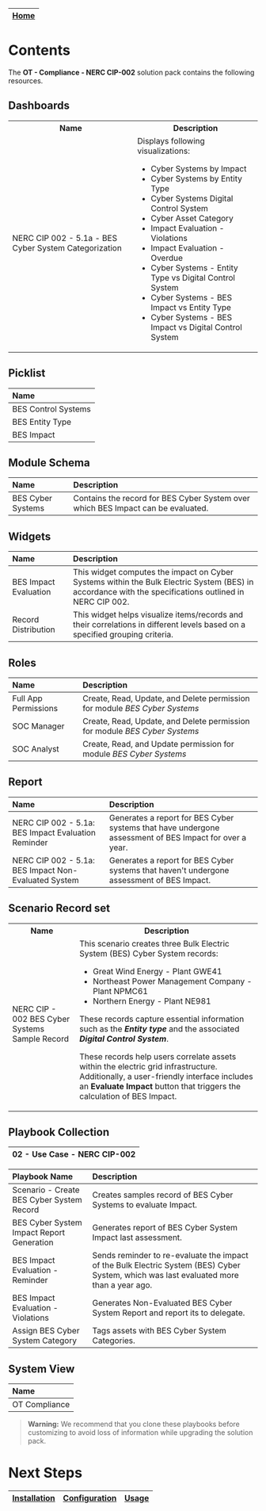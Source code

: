 | [Home](../README.md) |
| -------------------- |

  # Contents

The **OT - Compliance - NERC CIP-002** solution pack contains the following resources.

## Dashboards

<table>
        <tr>
            <th>Name</th>
            <th>Description</th>
        </tr>
        <tr>
            <td>NERC CIP 002 - 5.1a - BES Cyber System Categorization</td>
            <td>Displays following visualizations:
                <ul>
                    <li>Cyber Systems by Impact</li>
                    <li>Cyber Systems by Entity Type</li>
                    <li>Cyber Systems Digital Control System</li>
                    <li>Cyber Asset Category</li>
                    <li>Impact Evaluation - Violations</li>
                    <li>Impact Evaluation - Overdue</li>
                    <li>Cyber Systems - Entity Type vs Digital Control System</li>
                    <li>Cyber Systems - BES Impact vs Entity Type</li>
                    <li>Cyber Systems - BES Impact vs Digital Control System</li>
                </ul>        
            </td>
        </tr>
    </tbody>
</table>


## Picklist

| Name                |
| :------------------ |
| BES Control Systems |
| BES Entity Type     |
| BES Impact          |

## Module Schema

| Name              | Description                                                                      |
| :---------------- | :------------------------------------------------------------------------------- |
| BES Cyber Systems | Contains the record for BES Cyber System over which BES Impact can be evaluated. |


## Widgets

| Name                  | Description                                                                                                                                            |
|:----------------------|:-------------------------------------------------------------------------------------------------------------------------------------------------------|
| BES Impact Evaluation | This widget computes the impact on Cyber Systems within the Bulk Electric System (BES) in accordance with the specifications outlined in NERC CIP 002. |
| Record Distribution   | This widget helps visualize items/records and their correlations in different levels based on a specified grouping criteria.                           |


## Roles

| Name                 | Description                                                                |
| :------------------- | :------------------------------------------------------------------------- |
| Full App Permissions | Create, Read, Update, and Delete permission for module *BES Cyber Systems* |
| SOC Manager          | Create, Read, Update, and Delete permission for module *BES Cyber Systems* |
| SOC Analyst          | Create, Read, and Update permission for module *BES Cyber Systems*         |

## Report

| Name                                                 | Description                                                                                            |
|:-----------------------------------------------------|:-------------------------------------------------------------------------------------------------------|
| NERC CIP 002 - 5.1a: BES Impact Evaluation Reminder  | Generates a report for BES Cyber systems that have undergone assessment of BES Impact for over a year. |
| NERC CIP 002 - 5.1a: BES Impact Non-Evaluated System | Generates a report for BES Cyber systems that haven't undergone assessment of BES Impact.              |

## Scenario Record set 

<table>
    <tr>
        <th>Name</th>
        <th>Description</th>
    </tr>
    <tr>
        <td>NERC CIP - 002 BES Cyber Systems Sample Record</td>
        <td>This scenario creates three Bulk Electric System (BES) Cyber System records:
            <ul>
                <li>Great Wind Energy - Plant GWE41</li>
                <li>Northeast Power Management Company - Plant NPMC61</li>
                <li>Northern Energy - Plant NE981</li>
            </ul>
            These records capture essential information such as the <strong><em>Entity type</em></strong> and the associated <strong><em>Digital Control System</em></strong>.
            <p>These records help users correlate assets within the electric grid infrastructure. Additionally, a user-friendly interface includes an <strong>Evaluate Impact</strong> button that triggers the calculation of BES Impact.</p></td>
    </tr>
</table>

## Playbook Collection

| 02 - Use Case - NERC CIP-002 |
| :--------------------------: |


| Playbook Name                             | Description                                                                                                                             |
|:------------------------------------------|:----------------------------------------------------------------------------------------------------------------------------------------|
| Scenario - Create BES Cyber System Record | Creates samples record of BES Cyber Systems to evaluate Impact.                                                                         |
| BES Cyber System Impact Report Generation | Generates report of BES Cyber System Impact last assessment.                                                                            |
| BES Impact Evaluation - Reminder          | Sends reminder to re-evaluate the impact of the Bulk Electric System (BES) Cyber System, which was last evaluated more than a year ago. |
| BES Impact Evaluation - Violations        | Generates Non-Evaluated BES Cyber System Report and report its to delegate.                                                             |
| Assign BES Cyber System Category          | Tags assets with BES Cyber System Categories.                                                                                           |


## System View

| Name          |
| :------------ |
| OT Compliance |


>**Warning:** We recommend that you clone these playbooks before customizing to avoid loss of information while upgrading the solution pack.

# Next Steps
| [Installation](./setup.md#installation) | [Configuration](./setup.md#configuration) | [Usage](./usage.md) |
| --------------------------------------- | ----------------------------------------- | ------------------- |